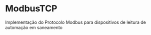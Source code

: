 # ModbusTCP

Implementação do Protocolo Modbus para dispositivos de leitura de automação em saneamento

